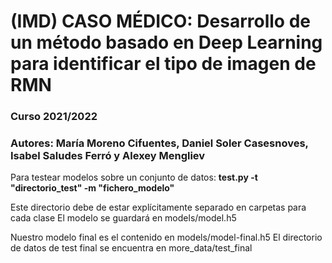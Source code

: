 # (IMD) CASO MÉDICO: Desarrollo de un método basado en Deep Learning para identificar el tipo de imagen de RMN 
### Curso 2021/2022
### Autores: María Moreno Cifuentes, Daniel Soler Casesnoves, Isabel Saludes Ferró y Alexey Mengliev

Para testear modelos sobre un conjunto de datos: **test.py -t "directorio_test" -m "fichero_modelo"**

Este directorio debe de estar explícitamente separado en carpetas para cada clase
El modelo se guardará en models/model.h5

Nuestro modelo final es el contenido en models/model-final.h5
El directorio de datos de test final se encuentra en more_data/test_final
